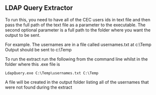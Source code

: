 ## LDAP Query Extractor

To run this, you need to have all of the CEC users ids in text file and then pass the full path of the text file as a parameter to the executable.
The second optional parameter is a full path to the folder where you want the output to be sent.

For example.
The usernames are in a file called usernames.txt at c:\Temp
Output should be sent to c:\Temp

To run the extract run the following from the command line whilst in the folder where this .exe file is
```
LdapQuery.exe C:\Temp\usernames.txt C:\Temp
```
A file will be created in the output folder listing all of the usernames that were not found during the extract